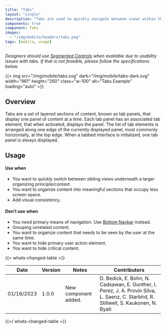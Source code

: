 ```yaml
---
title: "Tabs"
layout: "single"
description: "Tabs are used to quickly navigate between views within the same context."
components: true
component: Tabs
images:
  - "/img/mobile/headers/tabs.png"
tags: [mobile, usage]
---
```


_Designers should use [Segmented Controls](/components/mobile/segmented-controls/) when available due to usability issues with tabs. If that is not feasible, please follow the specifications below._

{{< img src="/img/mobile/tabs.svg" dark="/img/mobile/tabs-dark.svg" width="961" height="260" class="w-100" alt="Tabs Example" loading="auto" >}}

## Overview

Tabs are a set of layered sections of content, known as tab panels, that display one panel of content at a time. Each tab panel has an associated tab element, that when activated, displays the panel. The list of tab elements is arranged along one edge of the currently displayed panel, most commonly horizontally, at the top edge. When a tabbed interface is initialized, one tab panel is always displayed.

## Usage

#### Use when

- You want to quickly switch between sibling views underneath a larger organizing principle/context.
- You want to organize content into meaningful sections that occupy less screen space.
- Add visual consistency.

#### Don't use when

- You need primary means of navigation. Use [Bottom Navbar](/components/mobile/bottom-navbars/) instead.
- Grouping unrelated content.
- You want to organize content that needs to be seen by the user at the same time.
- You want to hide primary user action element.
- You want to hide critical content.

{{< whats-changed-table >}}

| Date       | Version | Notes                | Contributors                                                                                                                          |
| ---------- | ------- | -------------------- | ------------------------------------------------------------------------------------------------------------------------------------- |
| 01/16/2023 | 1.0.0   | New component added. | D. Bedick, E. Bohn, N. Cadsawan, E. Gunther, I. Perez, J. A. Provin Silva, L. Saenz, C. Starbird, R. Stillwell, S. Kaukonen, N. Byati |

{{</ whats-changed-table >}}
